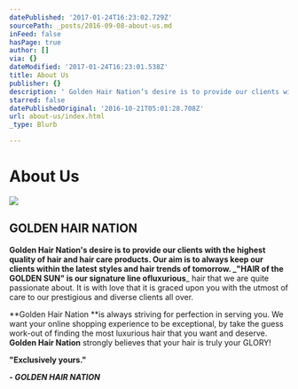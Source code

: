 ```yaml
---
datePublished: '2017-01-24T16:23:02.729Z'
sourcePath: _posts/2016-09-08-about-us.md
inFeed: false
hasPage: true
author: []
via: {}
dateModified: '2017-01-24T16:23:01.538Z'
title: About Us
publisher: {}
description: ' Golden Hair Nation’s desire is to provide our clients with the highest quality of hair and hair care products. Our aim is to always keep our clients within the latest styles and hair trends of tomorrow. "HAIR of the GOLDEN SUN" is our signature line of luxurious hair that we are quite passionate about. It is with love that it is graced upon you with the utmost of care to our prestigious and diverse clients all over.'
starred: false
datePublishedOriginal: '2016-10-21T05:01:28.708Z'
url: about-us/index.html
_type: Blurb

---
```

# About Us
![](https://the-grid-user-content.s3-us-west-2.amazonaws.com/cf58040a-4a10-4642-975b-93f86e6e0705.jpg)

## GOLDEN HAIR NATION

**Golden Hair Nation's **desire is to provide our clients with the highest quality of hair and hair care products. Our aim is to always keep our clients within the latest styles and hair trends of tomorrow. _**"HAIR of the GOLDEN SUN" **is our signature line of**luxurious**_ hair that we are quite passionate about. It is with love that it is graced upon you with the utmost of care to our prestigious and diverse clients all over.

**Golden Hair Nation **is always striving for perfection in serving you. We want your online shopping experience to be exceptional, by take the guess work-out of finding the most luxurious hair that you want and deserve. **Golden Hair Nation** strongly believes that your hair is truly your GLORY!

**"Exclusively yours."**

_**- GOLDEN HAIR NATION**_